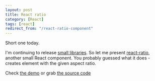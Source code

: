 ```yaml
---
layout: post
title: React ratio
category: [React]
tags: [react]
redirect_from: "/react-ratio-component"
---
```


Short one today.

I'm continuing to release [small libraries](/has-tabbed-aka-should-i-release-small-libraries/).
So let me present [react-ratio](https://www.npmjs.com/package/react-ratio), another small React component.
You probably guessed what it does - creates element with the given aspect ratio.

Check [the demo](https://stanko.github.io/react-ratio/) or grab [the source code](https://github.com/Stanko/react-ratio)
